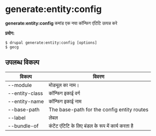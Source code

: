 # generate:entity:config
**generate:entity:config** कमांड एक नया कॉन्फिग एंटिटि उत्पन्न करे

**प्रयोग:**
```
$ drupal generate:entity:config [options] 
$ gecg  
```

## उपलब्ध विकल्प
विकल्प | विवरण
-------|-------------
--module | मोड्यूल का नाम।
--entity-class | कॉन्फिग इकाई वर्ग
--entity-name | कॉन्फिग इकाई नाम
--base-path | The base-path for the config entity routes
--label | लेबल
--bundle-of | कंटेंट एंटिटि के लिए बंडल के रूप में कार्य करता है    
